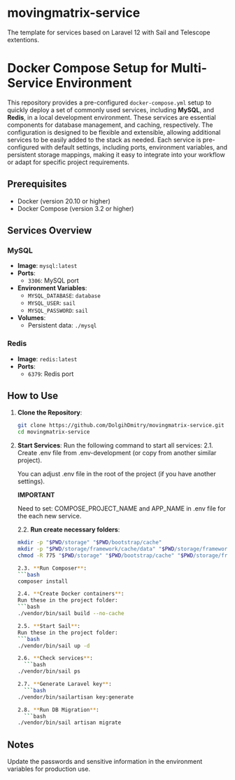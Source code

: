 # movingmatrix-service
The template for services based on Laravel 12 with Sail and Telescope extentions.

# Docker Compose Setup for Multi-Service Environment

This repository provides a pre-configured `docker-compose.yml` setup to quickly deploy a set of commonly used services, including **MySQL**, and **Redis**, in a local development environment. These services are essential components for database management, and caching, respectively. The configuration is designed to be flexible and extensible, allowing additional services to be easily added to the stack as needed. Each service is pre-configured with default settings, including ports, environment variables, and persistent storage mappings, making it easy to integrate into your workflow or adapt for specific project requirements.

## Prerequisites

- Docker (version 20.10 or higher)
- Docker Compose (version 3.2 or higher)

## Services Overview
### MySQL
- **Image**: `mysql:latest`
- **Ports**:
    - `3306`: MySQL port
- **Environment Variables**:
    - `MYSQL_DATABASE`: `database`
    - `MYSQL_USER`: `sail`
    - `MYSQL_PASSWORD`: `sail`
- **Volumes**:
    - Persistent data: `./mysql`

### Redis
- **Image**: `redis:latest`
- **Ports**:
    - `6379`: Redis port

## How to Use

1. **Clone the Repository**:
   
   ```bash
   git clone https://github.com/DolgihDmitry/movingmatrix-service.git
   cd movingmatrix-service
   
2. **Start Services**: Run the following command to start all services:
   2.1. Create .env file from .env-development (or copy from another similar project).

      You can adjust .env file in the root of the project (if you have another settings).

      **IMPORTANT**

      Need to set:
      COMPOSE_PROJECT_NAME and APP_NAME in .env file for the each new service.

   2.2. **Run create necessary folders**: 
      ```bash
	mkdir -p "$PWD/storage" "$PWD/bootstrap/cache"
	mkdir -p "$PWD/storage/framework/cache/data" "$PWD/storage/framework/sessions" "$PWD/storage/framework/views"
	chmod -R 775 "$PWD/storage" "$PWD/bootstrap/cache" "$PWD/storage/framework/cache/data" "$PWD/storage/framework/sessions" "$PWD/storage/framework/views"

   2.3. **Run Composer**:
      ```bash
	composer install

   2.4. **Create Docker containers**:
	Run these in the project folder:
    ```bash
	./vendor/bin/sail build --no-cache 

   2.5. **Start Sail**:
	Run these in the project folder:
     ```bash
	./vendor/bin/sail up -d 

   2.6. **Check services**:
        ```bash
	./vendor/bin/sail ps

   2.7. **Generate Laravel key**:
        ```bash
	./vendor/bin/sailartisan key:generate 

   2.8. **Run DB Migration**:
        ```bash
	./vendor/bin/sail artisan migrate


## Notes

Update the passwords and sensitive information in the environment variables for production use.
